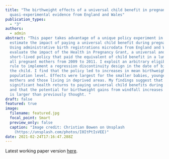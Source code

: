```yaml
---
title: "The birthweight effects of a universal child benefit in pregnancy:
  quasi-experimental evidence from England and Wales"
publication_types:
  - "3"
authors:
  - admin
abstract: "This paper takes advantage of a unique policy experiment in the UK to
  estimate the impact of paying a universal child benefit during pregnancy.
  Using administrative birth registrations microdata from England and Wales, I
  evaluate the impact of the Health in Pregnancy Grant, a universal and
  short-lived policy that paid the equivalent of child benefit in a lump sum to
  all pregnant mothers from 2009 to 2011. I exploit an arbitrary eligibility
  rule to implement a regression discontinuity design in the date of birth of
  the child. I find that the policy led to increases in mean birthweight at
  population level. Effects were largest for the smaller babies, youngest
  mothers and those living in deprived areas. My findings suggest that there are
  significant health returns to paying universal child benefits during pregnancy
  and that the potential for birthweight gains from windfall increases in income
  is larger than previously thought. "
draft: false
featured: true
image:
  filename: featured.jpg
  focal_point: Smart
  preview_only: false
  caption: "Image credit: Christian Bowen on Unsplash
    (https://unsplash.com/photos/I0ItPtIsVEE)"
date: 2021-02-24T17:16:47.288Z
---
```

Latest working paper version [here](https://maryreader.com/publication/the-birthweight-effects-of-universal-child-benefits-in-pregnancy-quasi-experimental-evidence-from-england-and-wales/the-birthweight-effects-of-universal-child-benefits-in-pregnancy-quasi-experimental-evidence-from-england-and-wales.pdf).